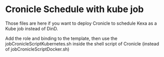 # Cronicle Schedule with kube job

Those files are here if you want to deploy Cronicle to schedule Kexa as a Kube job instead of DinD.

Add the role and binding to the template, then use the jobCronicleScriptKubernetes.sh inside the shell script
of Cronicle (instead of jobCronicleScriptDocker.sh)
